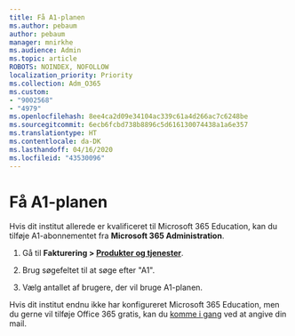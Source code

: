 ```yaml
---
title: Få A1-planen
ms.author: pebaum
author: pebaum
manager: mnirkhe
ms.audience: Admin
ms.topic: article
ROBOTS: NOINDEX, NOFOLLOW
localization_priority: Priority
ms.collection: Adm_O365
ms.custom:
- "9002568"
- "4979"
ms.openlocfilehash: 8ee4ca2d09e34104ac339c61a4d266ac7c6248be
ms.sourcegitcommit: 6ecb6fcbd738b8896c5d616130074438a1a6e357
ms.translationtype: HT
ms.contentlocale: da-DK
ms.lasthandoff: 04/16/2020
ms.locfileid: "43530096"
---
```

# <a name="get-the-a1-plan"></a>Få A1-planen

Hvis dit institut allerede er kvalificeret til Microsoft 365 Education, kan du tilføje A1-abonnementet fra **Microsoft 365 Administration**. 

1. Gå til **Fakturering > [Produkter og tjenester](https://go.microsoft.com/fwlink/p/?linkid=868433)**.

2. Brug søgefeltet til at søge efter "A1".

3. Vælg antallet af brugere, der vil bruge A1-planen.

Hvis dit institut endnu ikke har konfigureret Microsoft 365 Education, men du gerne vil tilføje Office 365 gratis, kan du [komme i gang](https://www.microsoft.com/education/products/office) ved at angive din mail. 
